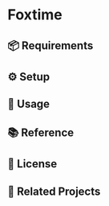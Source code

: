 # Foxtime

## 📦 Requirements

## ⚙️ Setup

## 🚀 Usage

## 📚 Reference

## 📄 License

## 🔗 Related Projects
